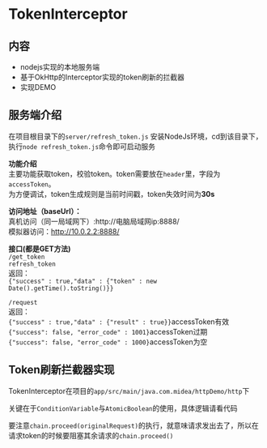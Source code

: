 # TokenInterceptor

内容
--------
- nodejs实现的本地服务端
- 基于OkHttp的Interceptor实现的token刷新的拦截器
- 实现DEMO
  
服务端介绍
--------
在项目根目录下的``server/refresh_token.js``
安装NodeJs环境，cd到该目录下，执行``node refresh_token.js``命令即可启动服务

**功能介绍**  
主要功能获取token，校验token。token需要放在``header``里，字段为``accessToken``。  
为方便调试，token生成规则是当前时间戳，token失效时间为**30s**

**访问地址（baseUrl）：**  
  真机访问（同一局域网下）:http://电脑局域网ip:8888/  
  模拟器访问：http://10.0.2.2:8888/  

**接口(都是GET方法)**  
  ``/get_token``  
  ``refresh_token``  
  返回：  
  ``{"success" : true,"data" : {"token" : new Date().getTime().toString()}}``

  ``/request``  
  返回：  
  ``{"success" : true,"data" : {"result" : true}}``accessToken有效  
  ``{"success": false, "error_code" : 1001}``accessToken过期  
  ``{"success": false, "error_code" : 1000}``accessToken为空

Token刷新拦截器实现
--------
TokenInterceptor在项目的``app/src/main/java.com.midea/httpDemo/http``下

关键在于``ConditionVariable``与``AtomicBoolean``的使用，具体逻辑请看代码  

要注意``chain.proceed(originalRequest)``的执行，就意味请求发出去了，所以在请求token的时候要阻塞其余请求的``chain.proceed()``